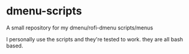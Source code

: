 # dmenu-scripts
A small repository for my dmenu/rofi-dmenu scripts/menus

I personally use the scripts and they're tested to work. they are all bash based.
